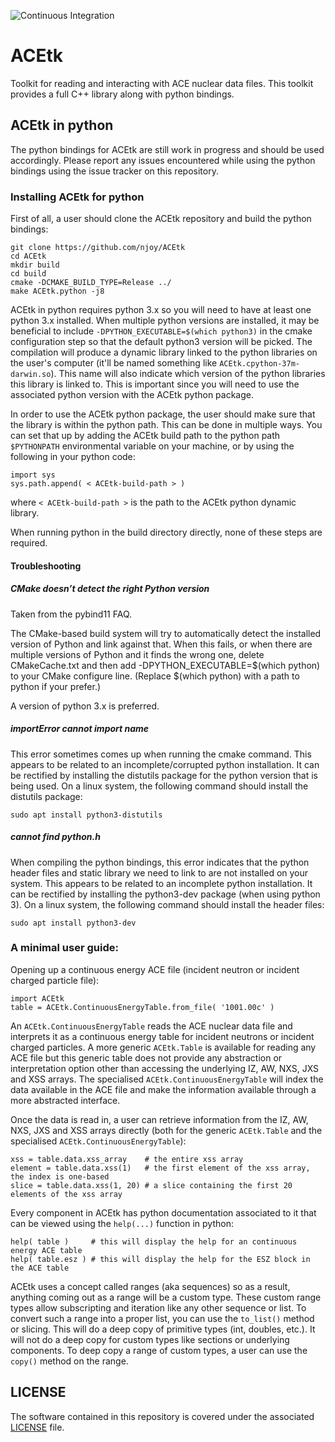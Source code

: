 ![Continuous Integration](https://github.com/njoy/ACEtk/workflows/Continuous%20Integration/badge.svg)


# ACEtk

Toolkit for reading and interacting with ACE nuclear data files. This toolkit provides a full C++ library along with python bindings.

## ACEtk in python

The python bindings for ACEtk are still work in progress and should be used accordingly. Please report any issues encountered while using the python bindings using the issue tracker on this repository.

### Installing ACEtk for python

First of all, a user should clone the ACEtk repository and build the python bindings:
```
git clone https://github.com/njoy/ACEtk
cd ACEtk
mkdir build
cd build
cmake -DCMAKE_BUILD_TYPE=Release ../
make ACEtk.python -j8
```

ACEtk in python requires python 3.x so you will need to have at least one python 3.x installed. When multiple python versions are installed, it may be beneficial to include ```-DPYTHON_EXECUTABLE=$(which python3)``` in the cmake configuration step so that the default python3 version will be picked. The compilation will produce a dynamic library linked to the python libraries on the user's computer (it'll be named something like `ACEtk.cpython-37m-darwin.so`). This name will also indicate which version of the python libraries this library is linked to. This is important since you will need to use the associated python version with the ACEtk python package.

In order to use the ACEtk python package, the user should make sure that the library is within the python path. This can be done in multiple ways. You can set that up by adding the ACEtk build path to the python path `$PYTHONPATH` environmental variable on your machine, or by using the following in your python code:
```
import sys
sys.path.append( < ACEtk-build-path > )
```
where `< ACEtk-build-path >` is the path to the ACEtk python dynamic library.

When running python in the build directory directly, none of these steps are required.

#### Troubleshooting ####

##### CMake doesn’t detect the right Python version #####

Taken from the pybind11 FAQ.

The CMake-based build system will try to automatically detect the installed version of Python and link against that. When this fails, or when there are multiple versions of Python and it finds the wrong one, delete CMakeCache.txt and then add -DPYTHON_EXECUTABLE=$(which python) to your CMake configure line. (Replace $(which python) with a path to python if your prefer.)

A version of python 3.x is preferred.

##### importError cannot import name <sysconfig> #####

This error sometimes comes up when running the cmake command. This appears to be related to an incomplete/corrupted python installation. It can be rectified by installing the distutils package for the python version that is being used. On a linux system, the following command should install the distutils package:
```
sudo apt install python3-distutils
```

##### cannot find python.h #####

When compiling the python bindings, this error indicates that the python header files and static library we need to link to are not installed on your system. This appears to be related to an incomplete python installation. It can be rectified by installing the python3-dev package (when using python 3). On a linux system, the following command should install the header files:
```
sudo apt install python3-dev
```

### A minimal user guide:

Opening up a continuous energy ACE file (incident neutron or incident charged particle file):
```
import ACEtk
table = ACEtk.ContinuousEnergyTable.from_file( '1001.00c' )
```

An `ACEtk.ContinuousEnergyTable` reads the ACE nuclear data file and interprets it as a continuous energy table for incident neutrons or incident charged particles. A more generic `ACEtk.Table` is available for reading any ACE file but this generic table does not provide any abstraction or interpretation option other than accessing the underlying IZ, AW, NXS, JXS and XSS arrays. The specialised `ACEtk.ContinuousEnergyTable` will index the data available in the ACE file and make the information available through a more abstracted interface.

Once the data is read in, a user can retrieve information from the IZ, AW, NXS, JXS and XSS arrays directly (both for the generic `ACEtk.Table` and the specialised `ACEtk.ContinuousEnergyTable`):
```
xss = table.data.xss_array    # the entire xss array
element = table.data.xss(1)   # the first element of the xss array, the index is one-based
slice = table.data.xss(1, 20) # a slice containing the first 20 elements of the xss array
```

Every component in ACEtk has python documentation associated to it that can be viewed using the `help(...)` function in python:
```
help( table )     # this will display the help for an continuous energy ACE table
help( table.esz ) # this will display the help for the ESZ block in the ACE table
```

ACEtk uses a concept called ranges (aka sequences) so as a result, anything coming out as a range will be a custom type. These custom range types allow subscripting and iteration like any other sequence or list. To convert such a range into a proper list, you can use the `to_list()` method or slicing. This will do a deep copy of primitive types (int, doubles, etc.). It will not do a deep copy for custom types like sections or underlying components. To deep copy a range of custom types, a user can use the `copy()` method on the range.

## LICENSE
The software contained in this repository is covered under the associated [LICENSE](LICENSE) file.
